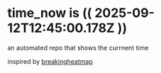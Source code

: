 # time_now is (( 2025-09-12T12:45:00.178Z ))

an automated repo that shows the currnent time

inspired by [breakingheatmap](https://github.com/breakingheatmap/breakingheatmap)